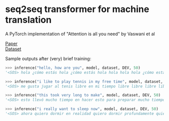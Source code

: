 # seq2seq transformer for machine translation
A PyTorch implementation of "Attention is all you need" by Vaswani et al

[Paper](https://arxiv.org/abs/1706.03762) </br>
[Dataset](http://www.manythings.org/anki/)

Sample outputs after (very) brief training:
```python
>>> inference("hello, how are you", model, dataset, DEV, 50)
'<SOS> hola ¿cómo estás hola ¿cómo estás hola hola hola hola ¿cómo estás hola <EOS>'

>>> inference("i like to play tennis in my free time", model, dataset, DEV, 50)
'<SOS> me gusta jugar al tenis libre en mi tiempo libre libre libre libre libre en mi tiempo libre <EOS>'

>>> inference("this took very long to make", model, dataset, DEV, 50)
'<SOS> esto llevó mucho tiempo en hacer esto para preparar mucho tiempo de hacerlo por hacer esto <EOS>'

>>> inference("i really want to sleep now", model, dataset, DEV, 50)
'<SOS> ahora quiero dormir en realidad quiero dormir profundamente quiero dormir con realmente dormir <EOS>'
```
